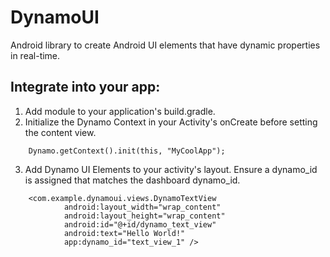 DynamoUI
====================

Android library to create Android UI elements that have dynamic properties in real-time.

Integrate into your app:
---------------------
1.  Add module to your application's build.gradle.
2.  Initialize the Dynamo Context in your Activity's onCreate before setting the content view.
```
    Dynamo.getContext().init(this, "MyCoolApp");
```
3.  Add Dynamo UI Elements to your activity's layout. Ensure a dynamo_id is assigned that matches the dashboard dynamo_id.
```
    <com.example.dynamoui.views.DynamoTextView
            android:layout_width="wrap_content"
            android:layout_height="wrap_content"
            android:id="@+id/dynamo_text_view"
            android:text="Hello World!"
            app:dynamo_id="text_view_1" />
```
